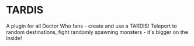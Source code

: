 TARDIS
======

A plugin for all Doctor Who fans - create and use a TARDIS! Teleport to random destinations, fight randomly spawning monsters - it's bigger on the inside!